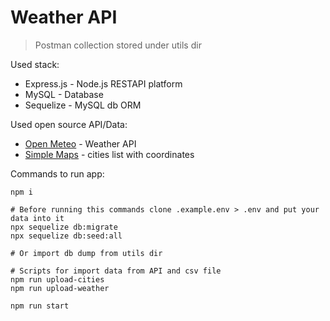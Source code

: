 # Weather API

> Postman collection stored under utils dir

Used stack:

- Express.js - Node.js RESTAPI platform
- MySQL - Database 
- Sequelize - MySQL db ORM

Used open source API/Data:
- [Open Meteo](https://open-meteo.com/en/docs#latitude=47.01&longitude=32.10&hourly=temperature_2m) - Weather API
- [Simple Maps](https://simplemaps.com/data/us-cities) - cities list with coordinates

Commands to run app:
```
npm i 

# Before running this commands clone .example.env > .env and put your data into it
npx sequelize db:migrate
npx sequelize db:seed:all

# Or import db dump from utils dir

# Scripts for import data from API and csv file
npm run upload-cities
npm run upload-weather

npm run start
```

